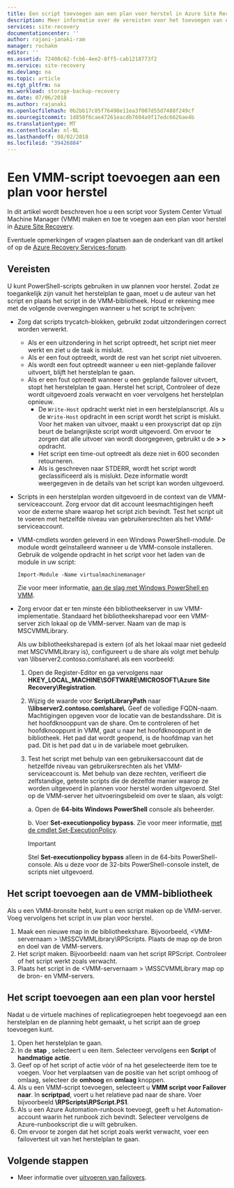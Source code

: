 ```yaml
---
title: Een script toevoegen aan een plan voor herstel in Azure Site Recovery | Microsoft Docs
description: Meer informatie over de vereisten voor het toevoegen van een nieuwe System Center Virtual Machine Manager (VMM)-script aan een plan voor herstel in Azure.
services: site-recovery
documentationcenter: ''
author: rajani-janaki-ram
manager: rochakm
editor: ''
ms.assetid: 72408c62-fcb6-4ee2-8ff5-cab1218773f2
ms.service: site-recovery
ms.devlang: na
ms.topic: article
ms.tgt_pltfrm: na
ms.workload: storage-backup-recovery
ms.date: 07/06/2018
ms.author: rajanaki
ms.openlocfilehash: 0b2bb17c85f76498e11ea3f007d55d7488f249cf
ms.sourcegitcommit: 1d850f6cae47261eacdb7604a9f17edc6626ae4b
ms.translationtype: MT
ms.contentlocale: nl-NL
ms.lasthandoff: 08/02/2018
ms.locfileid: "39426884"
---
```

# <a name="add-a-vmm-script-to-a-recovery-plan"></a>Een VMM-script toevoegen aan een plan voor herstel

In dit artikel wordt beschreven hoe u een script voor System Center Virtual Machine Manager (VMM) maken en toe te voegen aan een plan voor herstel in [Azure Site Recovery](site-recovery-overview.md).

Eventuele opmerkingen of vragen plaatsen aan de onderkant van dit artikel of op de [Azure Recovery Services-forum](https://social.msdn.microsoft.com/forums/azure/home?forum=hypervrecovmgr).

## <a name="prerequisites"></a>Vereisten

U kunt PowerShell-scripts gebruiken in uw plannen voor herstel. Zodat ze toegankelijk zijn vanuit het herstelplan te gaan, moet u de auteur van het script en plaats het script in de VMM-bibliotheek. Houd er rekening mee met de volgende overwegingen wanneer u het script te schrijven:

* Zorg dat scripts trycatch-blokken, gebruikt zodat uitzonderingen correct worden verwerkt.
    - Als er een uitzondering in het script optreedt, het script niet meer werkt en ziet u de taak is mislukt.
    - Als er een fout optreedt, wordt de rest van het script niet uitvoeren.
    - Als wordt een fout optreedt wanneer u een niet-geplande failover uitvoert, blijft het herstelplan te gaan.
    - Als er een fout optreedt wanneer u een geplande failover uitvoert, stopt het herstelplan te gaan. Herstel het script, Controleer of deze wordt uitgevoerd zoals verwacht en voer vervolgens het herstelplan opnieuw.
        - De `Write-Host` opdracht werkt niet in een herstelplanscript. Als u de `Write-Host` opdracht in een script wordt het script is mislukt. Voor het maken van uitvoer, maakt u een proxyscript dat op zijn beurt de belangrijkste script wordt uitgevoerd. Om ervoor te zorgen dat alle uitvoer van wordt doorgegeven, gebruikt u de **\> \>** opdracht.
        - Het script een time-out optreedt als deze niet in 600 seconden retourneren.
        - Als is geschreven naar STDERR, wordt het script wordt geclassificeerd als is mislukt. Deze informatie wordt weergegeven in de details van het script kan worden uitgevoerd.

* Scripts in een herstelplan worden uitgevoerd in de context van de VMM-serviceaccount. Zorg ervoor dat dit account leesmachtigingen heeft voor de externe share waarop het script zich bevindt. Test het script uit te voeren met hetzelfde niveau van gebruikersrechten als het VMM-serviceaccount.
* VMM-cmdlets worden geleverd in een Windows PowerShell-module. De module wordt geïnstalleerd wanneer u de VMM-console installeren. Gebruik de volgende opdracht in het script voor het laden van de module in uw script: 

    `Import-Module -Name virtualmachinemanager`

    Zie voor meer informatie, [aan de slag met Windows PowerShell en VMM](https://technet.microsoft.com/library/hh875013.aspx).
* Zorg ervoor dat er ten minste één bibliotheekserver in uw VMM-implementatie. Standaard het bibliotheeksharepad voor een VMM-server zich lokaal op de VMM-server. Naam van de map is MSCVMMLibrary.

  Als uw bibliotheeksharepad is extern (of als het lokaal maar niet gedeeld met MSCVMMLibrary is), configureert u de share als volgt met behulp van \\libserver2.contoso.com\share\ als een voorbeeld:
  
  1. Open de Register-Editor en ga vervolgens naar **HKEY_LOCAL_MACHINE\SOFTWARE\MICROSOFT\Azure Site Recovery\Registration**.

  1. Wijzig de waarde voor **ScriptLibraryPath** naar  **\\\libserver2.contoso.com\share\\**. Geef de volledige FQDN-naam. Machtigingen opgeven voor de locatie van de bestandsshare. Dit is het hoofdknooppunt van de share. Om te controleren of het hoofdknooppunt in VMM, gaat u naar het hoofdknooppunt in de bibliotheek. Het pad dat wordt geopend, is de hoofdmap van het pad. Dit is het pad dat u in de variabele moet gebruiken.

  1. Test het script met behulp van een gebruikersaccount dat de hetzelfde niveau van gebruikersrechten als het VMM-serviceaccount is. Met behulp van deze rechten, verifieert die zelfstandige, geteste scripts die de dezelfde manier waarop ze worden uitgevoerd in plannen voor herstel worden uitgevoerd. Stel op de VMM-server het uitvoeringsbeleid om over te slaan, als volgt:

     a. Open de **64-bits Windows PowerShell** console als beheerder.
     
     b. Voer **Set-executionpolicy bypass**. Zie voor meer informatie, [met de cmdlet Set-ExecutionPolicy](https://technet.microsoft.com/library/ee176961.aspx).

     > [!IMPORTANT]
     > Stel **Set-executionpolicy bypass** alleen in de 64-bits PowerShell-console. Als u deze voor de 32-bits PowerShell-console instelt, de scripts niet uitgevoerd.

## <a name="add-the-script-to-the-vmm-library"></a>Het script toevoegen aan de VMM-bibliotheek

Als u een VMM-bronsite hebt, kunt u een script maken op de VMM-server. Voeg vervolgens het script in uw plan voor herstel.

1. Maak een nieuwe map in de bibliotheekshare. Bijvoorbeeld, \<VMM-servernaam > \MSSCVMMLibrary\RPScripts. Plaats de map op de bron en doel van de VMM-servers.
1. Het script maken. Bijvoorbeeld: naam van het script RPScript. Controleer of het script werkt zoals verwacht.
1. Plaats het script in de \<VMM-servernaam > \MSSCVMMLibrary map op de bron- en VMM-servers.

## <a name="add-the-script-to-a-recovery-plan"></a>Het script toevoegen aan een plan voor herstel

Nadat u de virtuele machines of replicatiegroepen hebt toegevoegd aan een herstelplan en de planning hebt gemaakt, u het script aan de groep toevoegen kunt.

1. Open het herstelplan te gaan.
1. In de **stap** , selecteert u een item. Selecteer vervolgens een **Script** of **handmatige actie**.
1. Geef op of het script of actie vóór of na het geselecteerde item toe te voegen. Voor het verplaatsen van de positie van het script omhoog of omlaag, selecteer de **omhoog** en **omlaag** knoppen.
1. Als u een VMM-script toevoegen, selecteert u **VMM script voor Failover naar**. In **scriptpad**, voert u het relatieve pad naar de share. Voer bijvoorbeeld **\RPScripts\RPScript.PS1**.
1. Als u een Azure Automation-runbook toevoegt, geeft u het Automation-account waarin het runbook zich bevindt. Selecteer vervolgens de Azure-runbookscript die u wilt gebruiken.
1. Om ervoor te zorgen dat het script zoals werkt verwacht, voer een failovertest uit van het herstelplan te gaan.


## <a name="next-steps"></a>Volgende stappen
* Meer informatie over [uitvoeren van failovers](site-recovery-failover.md).

